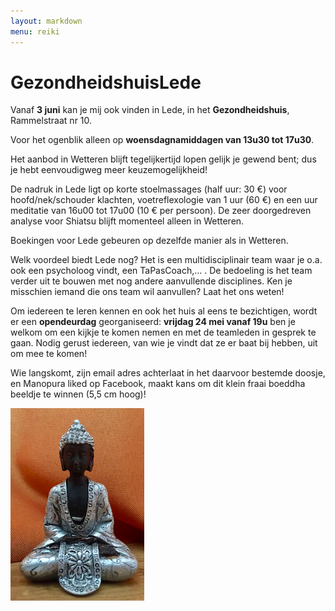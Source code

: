 ```yaml
---
layout: markdown
menu: reiki
---
```

# GezondheidshuisLede

Vanaf **3 juni** kan je mij ook vinden in Lede, in het **Gezondheidshuis**, Rammelstraat nr 10.

Voor het ogenblik alleen op **woensdagnamiddagen van 13u30 tot 17u30**.  

Het aanbod in Wetteren blijft tegelijkertijd lopen gelijk je gewend bent; dus je hebt eenvoudigweg meer keuzemogelijkheid!

De nadruk in Lede ligt op korte stoelmassages (half uur: 30 €) voor hoofd/nek/schouder klachten, voetreflexologie van 1 uur (60 €) en een uur meditatie van 16u00 tot 17u00 (10 € per persoon). De zeer doorgedreven analyse voor Shiatsu blijft momenteel alleen in Wetteren.

Boekingen voor Lede gebeuren op dezelfde manier als in Wetteren.

Welk voordeel biedt Lede nog? Het is een multidisciplinair team waar je o.a. ook een psycholoog vindt, een TaPasCoach,… . De bedoeling is het team verder uit te bouwen met nog andere aanvullende disciplines. Ken je misschien iemand die ons team wil aanvullen? Laat het ons weten!

Om iedereen te leren kennen en ook het huis al eens te bezichtigen, wordt er een **opendeurdag** 
georganiseerd: **vrijdag 24 mei vanaf 19u** ben je welkom om een kijkje te komen nemen en met de teamleden in gesprek te gaan. Nodig gerust iedereen, van wie je vindt dat ze er baat bij hebben, uit om mee te komen!

Wie langskomt, zijn email adres achterlaat in het daarvoor bestemde doosje, en Manopura liked op Facebook, maakt kans om dit klein fraai boeddha beeldje te winnen (5,5 cm hoog)!

![gezondheidshuislede](images/kleineboedha.png)

